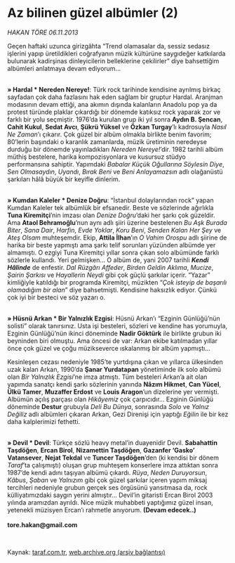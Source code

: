 # Az bilinen güzel albümler (2)

*HAKAN TÖRE 06.11.2013*

<div class="yazi"><p>Geçen haftaki uzunca girizgâhta “Trend olamasalar da, sessiz sedasız işlerini yapıp üretildikleri coğrafyanın müzik kültürüne saygıdeğer katkılarda bulunarak kadirşinas dinleyicilerin belleklerine çekilirler” diye bahsettiğim albümleri anlatmaya devam ediyorum...</p>
<p><b><br/>» Hardal * Nereden Nereye!</b>: Türk rock tarihinde kendisine ayrılmış birkaç sayfadan çok daha fazlasını hak eden sağlam bir gruptur Hardal. Aranjman modasının devam ettiği, ana akımın dışında kalanların Anadolu pop ya da protest türünde plaklar çıkardığı bir dönemde katıksız rock yaparak zor ve farklı bir yolu seçmiştir. 1976’da kurulan grup iki yıl sonra <b>Aydın B. Şencan</b>, <b>Cahit Kukul</b>, <b>Sedat Avcı</b>, <b>Şükrü Yüksel</b> ve <b>Özkan Turgay</b>’lı kadrosuyla <i>Nasıl Ne Zaman</i>’ı çıkarır. Çok güzel bir albüm olmakla birlikte benim favorim; 80’lerin başındaki o karanlık zamanlarda, müzik üretiminin neredeyse durduğu bir dönemde yayınladıkları <i>Nereden Nereye!</i>’dir. 1982 tarihli albüm müthiş bestelere, harika kompozisyonlara ve kusursuz stüdyo performansına sahiptir. Yapımdaki<i> Babalar Küçük Oğullarına Söylesin Diye</i>, <i>Sen Olmasaydın</i>, <i>Uyandı</i>, <i>Bırak Beni</i> ve <i>Beni Anlayamazsın</i> adlı olağanüstü şarkıları hâlâ büyük bir keyifle dinlerim.</p>
<p><b><br/>» Kumdan Kaleler * Denize Doğru</b>: “İstanbul dolaylarından rock” yapan Kumdan Kaleler tek albümlük bir efsanedir. Beste ve sözlerinde ağırlıkla <b>Tuna Kiremitçi</b>’nin imzası olan<i> Denize Doğru</i>’daki her şarkı çok güzeldir. Ama <b>Ataol Behramoğlu</b>’nun aynı adlı şiiri üzerine bestelenen <i>Bu Aşk Burada Biter</i>, <i>Sana Dair</i>, <i>Harfin</i>, <i>Evde Yoklar</i>, <i>Koru Beni</i>, <i>Senden Kalan Her Şey </i>ve<i> Ateş Olsam</i> muhteşemdir. Ekip, <b>Attila İlhan</b>’ın <i>O Vahim Orospu </i>adlı şiirine de harika bir beste yapmıştı ama şarkı telif sorunları yüzünden albümde yer almamıştı. O ezgiyi Tuna Kiremitçi yıllar sonra çıkan solo albümünde farklı sözlerle kullandı. Yeri gelmişken... O albüm de, yani 2007 tarihli <b><i>Kendi Hâlinde</i></b> de enfestir. <i>Dal Rüzgârı Affeder</i>, <i>Birden Geldin Aklıma</i>, <i>Mucize</i>, <i>Şairin Şarkısı</i> ve <i>Hayallerin Neydi</i> gibi çok güçlü şarkılar içerir. “Yazar” kimliğiyle katıldığı bir programda Kiremitçi, müzikten “<i>Çok isteyip de başarılı olamadığım bir alan</i>” diye bahsetmişti. Kendisine haksızlık ediyor. Çünkü çok iyi bir besteci ve söz yazarı o.</p>
<p><b><br/>» Hüsnü Arkan * Bir Yalnızlık Ezgisi</b>: Hüsnü Arkan’ı “Ezginin Günlüğü’nün solisti” olarak tanırsınız. Usta işi besteleri, sözleri ve kendine has yorumuyla, Ezginin Günlüğü’nün ikinci döneminde <b>Nadir Göktürk</b> ile birlikte grubun iki beyninden biri olmuştu. Ama öncesi de var: Arkan ekibe katılmadan yıllar önce çok güzel ve çoğu müzikseverce ıskalanmış bir albüm yapmıştı... </p>
<p>Kesinleşen cezası nedeniyle 1985’te yurtdışına çıkan ve yıllarca ülkesinden uzak kalan Arkan, 1990’da <b>Şanar Yurdatapan</b> yönetiminde ilk solo albümü olan <i>Bir Yalnızlık Ezgisi</i>’ne imza atmıştı. Tüm besteleri Arkan’a ait olan yapımda sanatçı kendi şarkı sözlerinin yanında <b>Nâzım Hikmet</b>, <b>Can Yücel</b>, <b>Ülkü Tamer</b>, <b>Muzaffer Erdost</b> ve <b>Louis Aragon</b>’un dizelerine yer vermişti. Albümün açılış parçası olan <i>Hikâyemiz</i> çok çarpıcıdır... Ezginin Günlüğü döneminde <b>Destur</b> grubuyla <i>Deli Bu Dünya</i>, sonrasında <i>Solo</i> ve <i>Yalnız Değiliz</i> adlı albümleri çıkaran Arkan, Gezi Direnişi için yaptığı <i>Eğilin</i> ile bir kez daha kalplerimizi fethetti. </p>
<p><b><br/>» Devil * Devil</b>: Türkçe sözlü heavy metal’in duayenidir Devil. <b>Sabahattin Taşdöğen</b>, <b>Ercan Birol</b>, <b>Nizamettin Taşdöğen</b>, <b>Gazanfer ‘Gasko’ Vatansever</b>, <b>Nejat Tekdal</b> ve <b>Tuncer Taşdöğen</b>’den (ki kendisi bir dönem <i>Taraf</i>’ta çalışmıştı) oluşan grup muhteşem konserlere imza attıktan sonra 1987’de kendi adını taşıyan albümü çıkardı. <i>Rüya</i>, <i>Neden Duruyorsun</i>, <i>Kâbus</i>, <i>Şaban</i> ve <i>Yalnızım</i> gibi çok güzel şarkılar içeren yapım miksaj tercihleri nedeniyle grubun gerçek ses örgüsünü yansıtmasa da, rock külliyatımızdaki saygın yerini almıştır... Devil’in gitaristi Ercan Birol 2003 yılında aramızdan ayrıldı. Nice müzik muhabbeti yaptığımız güzel insan, yetenekli müzisyen Ercan’ı rahmetle anıyorum. <strong>(Devam edecek..)<br/><br/></strong><b>tore.hakan@gmail.com</b></p>
<p> </p>
</div>

Kaynak: [taraf.com.tr](http://www.taraf.com.tr:80/hakan-tore/makale-az-bilinen-guzel-albumler-2.htm), [web.archive.org (arşiv bağlantısı)](http://web.archive.org/web/20131107203832/http://www.taraf.com.tr:80/hakan-tore/makale-az-bilinen-guzel-albumler-2.htm)
